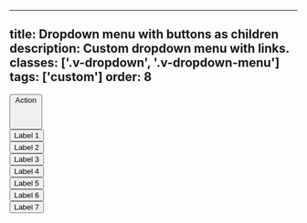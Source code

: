 <!--
 *              © 2025 Visa
 *
 * Licensed under the Apache License, Version 2.0 (the "License");
 * you may not use this file except in compliance with the License.
 * You may obtain a copy of the License at
 *
 *         http://www.apache.org/licenses/LICENSE-2.0
 *
 * Unless required by applicable law or agreed to in writing, software
 * distributed under the License is distributed on an "AS IS" BASIS,
 * WITHOUT WARRANTIES OR CONDITIONS OF ANY KIND, either express or implied.
 * See the License for the specific language governing permissions and
 * limitations under the License.
 *
 -->
---
title: Dropdown menu with buttons as children
description: Custom dropdown menu with links. 
classes: ['.v-dropdown', '.v-dropdown-menu']
tags: ['custom']
order: 8
---

<button class="v-button v-dropdown" id="dropdown-button-label-with-list-links" aria-controls="dropdown-menu-label-with-list-links"  aria-expanded="true">
  Action
  <svg focusable="false" aria-hidden="true" class="v-icon v-icon-visa v-icon-tiny" viewBox="0 0 16 16">
    <use href="#visa-chevron-up-tiny" />
  </svg>
</button>
<div class="v-surface v-dropdown-menu" id="dropdown-menu-label-with-list-links" role="listbox" aria-labelledby="dropdown-button-label-with-list-links" aria-hidden="true">
  <div class="v-listbox v-listbox-scroll">
    <div class="v-listbox-item">
      <button class="v-button v-button-tertiary v-flex v-flex-grow v-justify-content-start"> Label 1 </a>
    </div>
    <div class="v-listbox-item">
      <button class="v-button v-button-tertiary v-flex v-flex-grow v-justify-content-start"> Label 2 </a>
    </div>
    <div class="v-listbox-item">
      <button class="v-button v-button-tertiary v-flex v-flex-grow v-justify-content-start"> Label 3 </a>
    </div>
    <div class="v-listbox-item">
      <button class="v-button v-button-tertiary v-flex v-flex-grow v-justify-content-start"> Label 4 </a>
    </div>
    <div class="v-listbox-item">
      <button class="v-button v-button-tertiary v-flex v-flex-grow v-justify-content-start"> Label 5 </a>
    </div>
    <div class="v-listbox-item">
      <button class="v-button v-button-tertiary v-flex v-flex-grow v-justify-content-start"> Label 6 </a>
    </div>
    <div class="v-listbox-item">
      <button class="v-button v-button-tertiary v-flex v-flex-grow v-justify-content-start"> Label 7 </a>
    </div>
  </div>
</div>